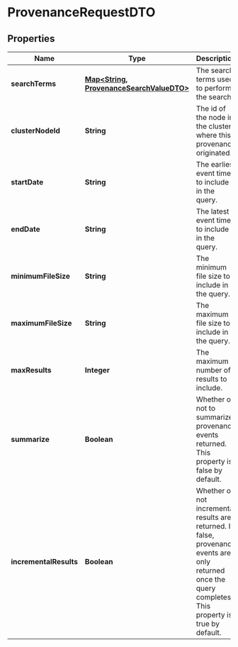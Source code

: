 # ProvenanceRequestDTO

## Properties
Name | Type | Description | Notes
------------ | ------------- | ------------- | -------------
**searchTerms** | [**Map&lt;String, ProvenanceSearchValueDTO&gt;**](ProvenanceSearchValueDTO.md) | The search terms used to perform the search. |  [optional]
**clusterNodeId** | **String** | The id of the node in the cluster where this provenance originated. |  [optional]
**startDate** | **String** | The earliest event time to include in the query. |  [optional]
**endDate** | **String** | The latest event time to include in the query. |  [optional]
**minimumFileSize** | **String** | The minimum file size to include in the query. |  [optional]
**maximumFileSize** | **String** | The maximum file size to include in the query. |  [optional]
**maxResults** | **Integer** | The maximum number of results to include. |  [optional]
**summarize** | **Boolean** | Whether or not to summarize provenance events returned. This property is false by default. |  [optional]
**incrementalResults** | **Boolean** | Whether or not incremental results are returned. If false, provenance events are only returned once the query completes. This property is true by default. |  [optional]
